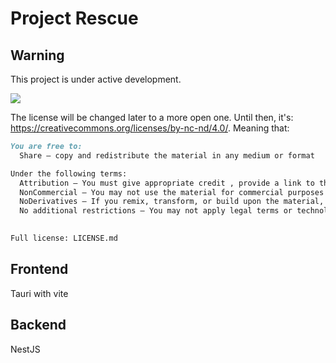 # Project Rescue

## Warning

This project is under active development.

![](https://mirrors.creativecommons.org/presskit/buttons/88x31/png/by-nc-nd.png)

The license will be changed later to a more open one. Until then, it's: https://creativecommons.org/licenses/by-nc-nd/4.0/. Meaning that:

```markdown
You are free to:
  Share — copy and redistribute the material in any medium or format

Under the following terms:
  Attribution — You must give appropriate credit , provide a link to the license, and indicate if changes were made . You may do so in any reasonable manner, but not in any way that suggests the licensor endorses you or your use.
  NonCommercial — You may not use the material for commercial purposes .
  NoDerivatives — If you remix, transform, or build upon the material, you may not distribute the modified material.
  No additional restrictions — You may not apply legal terms or technological measures that legally restrict others from doing anything the license permits.
  

Full license: LICENSE.md
```

## Frontend

Tauri with vite

## Backend

NestJS
